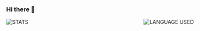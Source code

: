 ### Hi there 👋


<img align="left" alt="STATS" src="https://github-readme-stats.vercel.app/api?username=yghore&show_icons=true&layout=compact&theme=dark"/>
<img align="right" alt="LANGUAGE USED" src="https://github-readme-stats-anuraghazra1.vercel.app/api/top-langs/?username=yghore&show_icons=true&theme=dark"/>


<!--
**Yghore/yghore** is a ✨ _special_ ✨ repository because its `README.md` (this file) appears on your GitHub profile.

Here are some ideas to get you started:

- 🔭 I’m currently working on ...
- 🌱 I’m currently learning ...
- 👯 I’m looking to collaborate on ...
- 🤔 I’m looking for help with ...
- 💬 Ask me about ...
- 📫 How to reach me: ...
- 😄 Pronouns: ...
- ⚡ Fun fact: ...
-->
